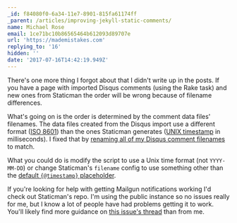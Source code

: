 ```yaml
---
_id: f84080f0-6a34-11e7-8901-815fa61174ff
_parent: /articles/improving-jekyll-static-comments/
name: Michael Rose
email: 1ce71bc10b86565464b612093d89707e
url: 'https://mademistakes.com'
replying_to: '16'
hidden: ''
date: '2017-07-16T14:42:19.949Z'
---
```


There's one more thing I forgot about that I didn't write up in the posts. If you have a page with imported Disqus comments (using the Rake task) and new ones from Staticman the order will be wrong because of filename differences.

What's going on is the order is determined by the comment data files' filenames. The data files created from the Disqus import use a different format ([ISO 8601](https://en.wikipedia.org/wiki/ISO_8601)) than the ones Staticman generates ([UNIX timestamp](https://en.wikipedia.org/wiki/Unix_time) in milliseconds). I fixed that by [renaming all of my Disqus comment filenames](https://github.com/mmistakes/made-mistakes-jekyll/commit/569a16112ba08fa9e79ee535a642d7e4c0160d8c) to match.

What you could do is modify the script to use a Unix time format (not `YYYY-MM-DD`) or change Staticman's `filename` config to use something other than the [default `{@timestamp}` placeholder](https://staticman.net/docs/configuration#path).

If you're looking for help with getting Mailgun notifications working I'd check out Staticman's repo. I'm using the public instance so no issues really for me, but I know a lot of people have had problems getting it to work. You'll likely find more guidance on [this issue's thread](https://github.com/eduardoboucas/staticman/issues/42) than from me.
